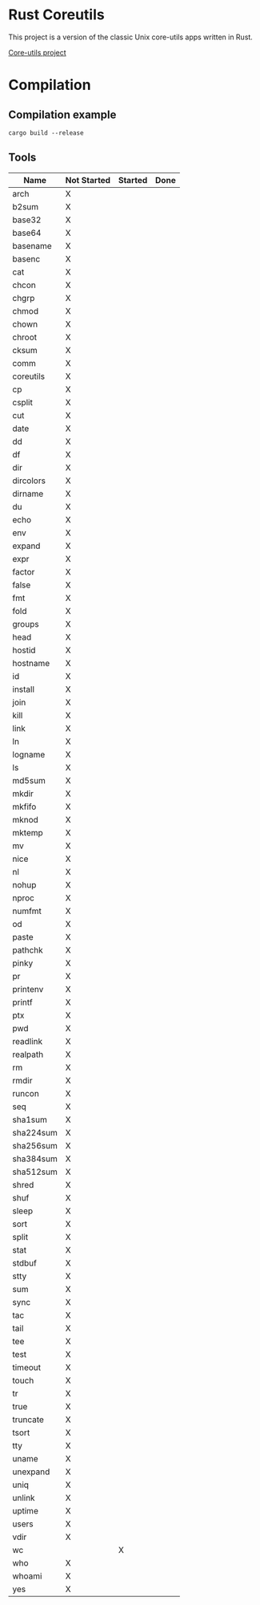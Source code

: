 # Rust Coreutils

This project is a version of the classic Unix core-utils apps written in Rust.

[Core-utils project](https://github.com/coreutils/coreutils)

# Compilation
## Compilation example
`cargo build --release`

## Tools
| Name | Not Started | Started | Done |
|------|-------------|---------|------|
| arch | X | | |
| b2sum | X | | |
| base32 | X | | |
| base64 | X | | |
| basename | X | | |
| basenc | X | | |
| cat | X | | |
| chcon | X | | |
| chgrp | X | | |
| chmod | X | | |
| chown  | X | | |
| chroot | X | | |
| cksum | X | | |
| comm | X | | |
| coreutils | X | | |
| cp | X | | |
| csplit | X | | |
| cut | X | | |
| date | X | | |
| dd | X | | |
| df | X | | |
| dir | X | | |
| dircolors | X | | |
| dirname| X | | |
| du | X | | |
| echo | X | | |
| env | X | | |
| expand | X | | |
| expr | X | | |
| factor | X | | |
| false | X | | |
| fmt | X | | |
| fold | X | | |
| groups | X | | |
| head | X | | |
| hostid | X | | |
| hostname| X | | |
| id | X | | |
| install | X | | |
| join | X | | |
| kill | X | | |
| link | X | | |
| ln | X | | |
| logname | X | | |
| ls | X | | |
| md5sum | X | | |
| mkdir | X | | |
| mkfifo | X | | |
| mknod | X | | |
| mktemp| X | | |
| mv | X | | |
| nice | X | | |
| nl | X | | |
| nohup | X | | |
| nproc | X | | |
| numfmt | X | | |
| od | X | | |
| paste | X | | |
| pathchk | X | | |
| pinky | X | | |
| pr | X | | |
| printenv | X | | |
| printf | X | | |
| ptx| X | | |
| pwd | X | | |
| readlink | X | | |
| realpath | X | | |
| rm | X | | |
| rmdir | X | | |
| runcon | X | | |
| seq | X | | |
| sha1sum | X | | |
| sha224sum | X | | |
| sha256sum| X | | |
| sha384sum | X | | |
| sha512sum | X | | |
| shred | X | | |
| shuf | X | | |
| sleep | X | | |
| sort | X | | |
| split | X | | |
| stat | X | | |
| stdbuf | X | | |
| stty | X | | |
| sum | X | | |
| sync| X | | |
| tac | X | | |
| tail | X | | |
| tee | X | | |
| test | X | | |
| timeout | X | | |
| touch | X | | |
| tr | X | | |
| true | X | | |
| truncate | X | | |
| tsort | X | | |
| tty | X | | |
| uname | X | | |
| unexpand| X | | |
| uniq | X | | |
| unlink | X | | |
| uptime | X | | |
| users | X | | |
| vdir | X | | |
| wc | | X | |
| who | X | | |
| whoami | X | | |
| yes| X | | |
